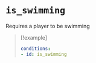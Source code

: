 # `is_swimming`

Requires a player to be swimming

> [!example]
> ```yaml
> conditions:
> - id: is_swimming
> ```
